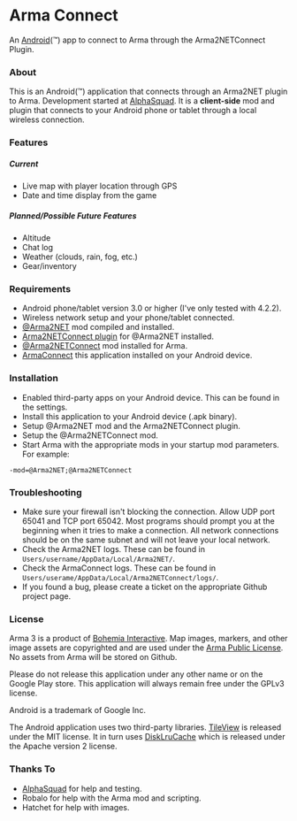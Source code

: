 Arma Connect
===========

An [Android](http://www.android.com/)(&trade;) app to connect to Arma through the Arma2NETConnect Plugin.


### About

This is an Android(&trade;) application that connects through an Arma2NET plugin to Arma.  Development started at [AlphaSquad](http://alphasquad.net/forum/viewtopic.php?f=71&t=3622).  It is a **client-side** mod and plugin
that connects to your Android phone or tablet through a local wireless connection.

### Features

##### Current
* Live map with player location through GPS
* Date and time display from the game

##### Planned/Possible Future Features
* Altitude
* Chat log
* Weather (clouds, rain, fog, etc.)
* Gear/inventory

### Requirements

* Android phone/tablet version 3.0 or higher (I've only tested with 4.2.2).
* Wireless network setup and your phone/tablet connected.
* [@Arma2NET](https://github.com/ScottNZ/Arma2NET) mod compiled and installed.
* [Arma2NETConnect plugin](https://github.com/firefly2442/Arma2NETConnectPlugin) for @Arma2NET installed.
* [@Arma2NETConnect](https://github.com/firefly2442/ArmaConnect-mod) mod installed for Arma.
* [ArmaConnect](https://github.com/firefly2442/ArmaConnect) this application installed on your Android device.

### Installation

* Enabled third-party apps on your Android device.  This can be found in the settings.
* Install this application to your Android device (.apk binary).
* Setup @Arma2NET mod and the Arma2NETConnect plugin.
* Setup the @Arma2NETConnect mod.
* Start Arma with the appropriate mods in your startup mod parameters.  For example:
````
-mod=@Arma2NET;@Arma2NETConnect
````

### Troubleshooting

* Make sure your firewall isn't blocking the connection.  Allow UDP port 65041 and TCP port 65042. Most programs should prompt you at the beginning when it tries to make a connection. All network connections should be on the same subnet and will not leave your local network.
* Check the Arma2NET logs.  These can be found in `Users/username/AppData/Local/Arma2NET/`.
* Check the ArmaConnect logs.  These can be found in `Users/userame/AppData/Local/Arma2NETConnect/logs/`.
* If you found a bug, please create a ticket on the appropriate Github project page.

### License

Arma 3 is a product of [Bohemia Interactive](http://www.bistudio.com).  Map images, markers, and other image assets are copyrighted and are used under the [Arma Public License](http://www.bistudio.com/community/licenses/arma-public-license).  No assets from Arma will be stored on Github.

Please do not release this application under any other name or on the Google Play store.  This application will always remain free under the GPLv3 license.

Android is a trademark of Google Inc.

The Android application uses two third-party libraries.  [TileView](https://github.com/moagrius/TileView) is released under the MIT license.  It in turn uses [DiskLruCache](https://github.com/JakeWharton/DiskLruCache) which is released under the Apache version 2 license.

### Thanks To

* [AlphaSquad](http://alphasquad.net) for help and testing.
* Robalo for help with the Arma mod and scripting.
* Hatchet for help with images.
